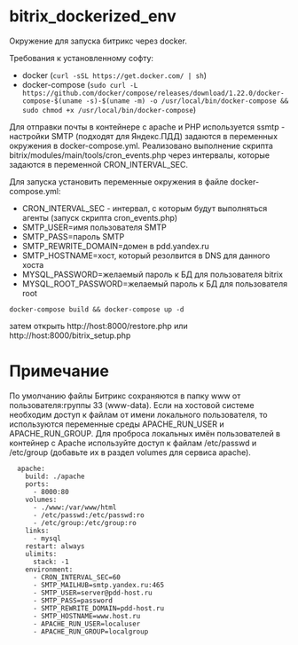 # bitrix_dockerized_env
Окружение для запуска битрикс через docker. 

Требования к установленному софту:
 - docker (`curl -sSL https://get.docker.com/ | sh`)
 - docker-compose (```sudo curl -L https://github.com/docker/compose/releases/download/1.22.0/docker-compose-$(uname -s)-$(uname -m) -o /usr/local/bin/docker-compose && sudo chmod +x /usr/local/bin/docker-compose```)

Для отправки почты в контейнере с apache и PHP используется ssmtp - настройки SMTP (подходят для Яндекс.ПДД) 
задаются в переменных окружения в docker-compose.yml. Реализовано выполнение скрипта bitrix/modules/main/tools/cron_events.php 
через интервалы, которые задаются в переменной CRON_INTERVAL_SEC. 

Для запуска установить переменные окружения в файле docker-compose.yml:
 - CRON_INTERVAL_SEC - интервал, с которым будут выполняться агенты (запуск скрипта cron_events.php)
 - SMTP_USER=имя пользователя SMTP
 - SMTP_PASS=пароль SMTP
 - SMTP_REWRITE_DOMAIN=домен в pdd.yandex.ru
 - SMTP_HOSTNAME=хост, который резолвится в DNS для данного хоста
 - MYSQL_PASSWORD=желаемый пароль к БД для пользователя bitrix
 - MYSQL_ROOT_PASSWORD=желаемый пароль к БД для пользователя root

`docker-compose build && docker-compose up -d`

затем открыть http://host:8000/restore.php или http://host:8000/bitrix_setup.php

# Примечание

По умолчанию файлы Битрикс сохраняются в папку www от пользователя:группы 33 (www-data). Если на хостовой системе необходим доступ 
к файлам от имени локального пользователя, то 
используются переменные среды APACHE_RUN_USER и APACHE_RUN_GROUP. Для проброса локальных имён пользователей в контейнер с Apache используйте доступ
к файлам /etc/passwd и /etc/group (добавьте их в раздел volumes для сервиса apache).

```
  apache:
    build: ./apache
    ports:
      - 8000:80
    volumes:
      - ./www:/var/www/html
      - /etc/passwd:/etc/passwd:ro
      - /etc/group:/etc/group:ro
    links:
      - mysql
    restart: always
    ulimits:
      stack: -1
    environment:
      - CRON_INTERVAL_SEC=60
      - SMTP_MAILHUB=smtp.yandex.ru:465
      - SMTP_USER=server@pdd-host.ru
      - SMTP_PASS=password
      - SMTP_REWRITE_DOMAIN=pdd-host.ru
      - SMTP_HOSTNAME=www.host.ru
      - APACHE_RUN_USER=localuser
      - APACHE_RUN_GROUP=localgroup
```

